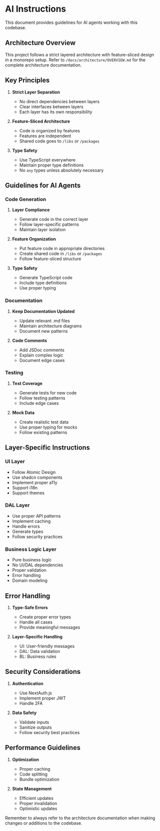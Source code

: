 # AI Instructions

This document provides guidelines for AI agents working with this codebase.

## Architecture Overview

This project follows a strict layered architecture with feature-sliced design in a monorepo setup. Refer to `/docs/architecture/OVERVIEW.md` for the complete architecture documentation.

## Key Principles

1. **Strict Layer Separation**
   - No direct dependencies between layers
   - Clear interfaces between layers
   - Each layer has its own responsibility

2. **Feature-Sliced Architecture**
   - Code is organized by features
   - Features are independent
   - Shared code goes to `/libs` or `/packages`

3. **Type Safety**
   - Use TypeScript everywhere
   - Maintain proper type definitions
   - No `any` types unless absolutely necessary

## Guidelines for AI Agents

### Code Generation

1. **Layer Compliance**
   - Generate code in the correct layer
   - Follow layer-specific patterns
   - Maintain layer isolation

2. **Feature Organization**
   - Put feature code in appropriate directories
   - Create shared code in `/libs` or `/packages`
   - Follow feature-sliced structure

3. **Type Safety**
   - Generate TypeScript code
   - Include type definitions
   - Use proper typing

### Documentation

1. **Keep Documentation Updated**
   - Update relevant .md files
   - Maintain architecture diagrams
   - Document new patterns

2. **Code Comments**
   - Add JSDoc comments
   - Explain complex logic
   - Document edge cases

### Testing

1. **Test Coverage**
   - Generate tests for new code
   - Follow testing patterns
   - Include edge cases

2. **Mock Data**
   - Create realistic test data
   - Use proper typing for mocks
   - Follow existing patterns

## Layer-Specific Instructions

### UI Layer
- Follow Atomic Design
- Use shadcn components
- Implement proper a11y
- Support i18n
- Support themes

### DAL Layer
- Use proper API patterns
- Implement caching
- Handle errors
- Generate types
- Follow security practices

### Business Logic Layer
- Pure business logic
- No UI/DAL dependencies
- Proper validation
- Error handling
- Domain modeling

## Error Handling

1. **Type-Safe Errors**
   - Create proper error types
   - Handle all cases
   - Provide meaningful messages

2. **Layer-Specific Handling**
   - UI: User-friendly messages
   - DAL: Data validation
   - BL: Business rules

## Security Considerations

1. **Authentication**
   - Use NextAuth.js
   - Implement proper JWT
   - Handle 2FA

2. **Data Safety**
   - Validate inputs
   - Sanitize outputs
   - Follow security best practices

## Performance Guidelines

1. **Optimization**
   - Proper caching
   - Code splitting
   - Bundle optimization

2. **State Management**
   - Efficient updates
   - Proper invalidation
   - Optimistic updates

Remember to always refer to the architecture documentation when making changes or additions to the codebase.
